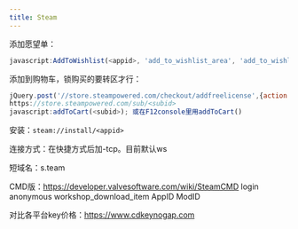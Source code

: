 ```yaml
---
title: Steam
---
```


添加愿望单：

```js
javascript:AddToWishlist(<appid>, 'add_to_wishlist_area', 'add_to_wishlist_area_success', 'add_to_wishlist_area_fail', "1_4_4__135_4", 'add_to_wishlist_area2' );
```

添加到购物车，锁购买的要转区才行：

```js
jQuery.post('//store.steampowered.com/checkout/addfreelicense',{action:'add_to_cart',sessionid:g_sessionID,subid:<subid>})
https://store.steampowered.com/sub/<subid>
javascript:addToCart(<subid>); 或在F12console里用addToCart()
```

安装：`steam://install/<appid>`

连接方式：在快捷方式后加-tcp。目前默认ws

短域名：s.team

CMD版：https://developer.valvesoftware.com/wiki/SteamCMD
login anonymous
workshop_download_item AppID ModID

对比各平台key价格：https://www.cdkeynogap.com
